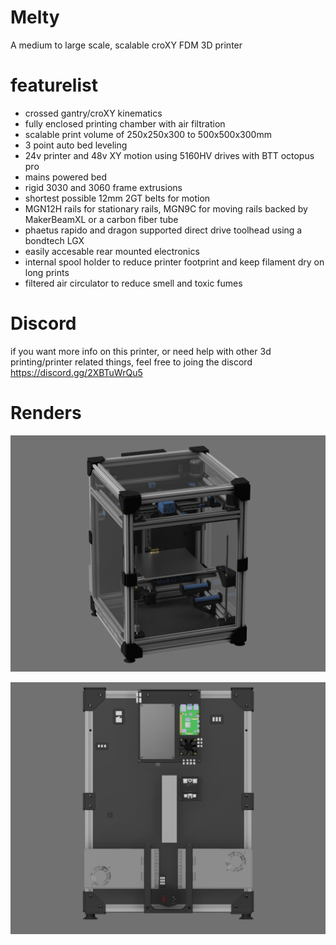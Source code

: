 # Melty
 A medium to large scale, scalable croXY FDM 3D printer 

# featurelist

- crossed gantry/croXY kinematics
- fully enclosed printing chamber with air filtration
- scalable print volume of 250x250x300 to 500x500x300mm
- 3 point auto bed leveling
- 24v printer and 48v XY motion using 5160HV drives with BTT octopus pro
- mains powered bed
- rigid 3030 and 3060 frame extrusions
- shortest possible 12mm 2GT belts for motion
- MGN12H rails for stationary rails, MGN9C for moving rails backed by MakerBeamXL or a carbon fiber tube
- phaetus rapido and dragon supported direct drive toolhead using a bondtech LGX
- easily accesable rear mounted electronics
- internal spool holder to reduce printer footprint and keep filament dry on long prints
- filtered air circulator to reduce smell and toxic fumes

# Discord

if you want more info on this printer, or need help with other 3d printing/printer related things, feel free to joing the discord
https://discord.gg/2XBTuWrQu5

# Renders

![render_front](/beta%20releases/beta%202/renders/meltyB2.png?raw=true)

![render_rear](/beta%20releases/beta%202/renders/melty-electronics.png?raw=true)
